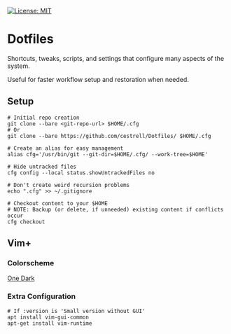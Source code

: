 [![License: MIT](https://img.shields.io/badge/License-MIT-green.svg)](https://opensource.org/licenses/MIT)

# Dotfiles
Shortcuts, tweaks, scripts, and settings that configure many aspects of the system.

Useful for faster workflow setup and restoration when needed.

## Setup
```
# Initial repo creation
git clone --bare <git-repo-url> $HOME/.cfg
# Or 
git clone --bare https://github.com/cestrell/Dotfiles/ $HOME/.cfg

# Create an alias for easy management
alias cfg='/usr/bin/git --git-dir=$HOME/.cfg/ --work-tree=$HOME' 

# Hide untracked files 
cfg config --local status.showUntrackedFiles no

# Don't create weird recursion problems
echo ".cfg" >> ~/.gitignore 

# Checkout content to your $HOME
# NOTE: Backup (or delete, if unneeded) existing content if conflicts occur
cfg checkout
```

## Vim+

### Colorscheme
[One Dark](https://github.com/joshdick/onedark.vim)

### Extra Configuration
```
# If :version is 'Small version without GUI'
apt install vim-gui-common
apt-get install vim-runtime
```
